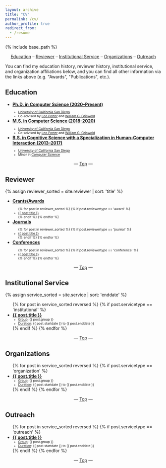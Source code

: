 ```yaml
---
layout: archive
title: "CV"
permalink: /cv/
author_profile: true
redirect_from:
  - /resume
---
```

{% include base_path %}

<center><a href="#education">Education</a> – <a href="#reviewer">Reviewer</a> – <a href="#institutional-service">Institutional Service</a> – <a href="#organizations">Organizations</a> – <a href="#outreach">Outreach</a></center>

<!-- <p style="font-size:0.9em">You can download a PDF of my CV <a href="TODO" target="_blank">here</a>.  -->

You can find my education history, reviewer history, institutional service, and organization affiliations below, and you can find all other information via the links above (e.g. "Awards", "Publications", etc.).</p>

<h2 id="education">Education</h2>
<ul>
  <li><b><u>Ph.D. in Computer Science (2020–Present)</u></b></li>
  <ul style="font-size:0.75em">
    <li><a href="https://ucsd.edu/" target="_blank">University of California San Diego</a></li>
    <li>Co-advised by <a href="https://cseweb.ucsd.edu/~leporter/" target="_blank">Leo Porter</a> and <a href="https://cseweb.ucsd.edu/~wgg/" target="_blank">William G. Griswold</a></li>
  </ul>
  <li><b><u>M.S. in Computer Science (2018-2020)</u></b></li>
  <ul style="font-size:0.75em">
    <li><a href="https://ucsd.edu/" target="_blank">University of California San Diego</a></li>
    <li>Co-advised by <a href="https://cseweb.ucsd.edu/~leporter/" target="_blank">Leo Porter</a> and <a href="https://cseweb.ucsd.edu/~wgg/" target="_blank">William G. Griswold</a></li>
  </ul>
  <li><b><u>B.S. in Cognitive Science with a Specialization in Human-Computer Interaction (2013–2017)</u></b></li>
  <ul style="font-size:0.75em">
    <li><a href="https://ucsd.edu/" target="_blank">University of California San Diego</a></li>
    <li>Minor in <a href="https://cse.ucsd.edu/undergraduate/minor-computer-science" target="_blank">Computer Science</a></li>
  </ul>
</ul>

<center>— <a href="#top">Top</a> —</center>

<h2 id="reviewer">Reviewer</h2>
{% assign reviewer_sorted = site.reviewer | sort: 'title' %}
<ul>
  <li><b><u>Grants/Awards</u></b></li>
  <ul style="font-size:0.75em">{% for post in reviewer_sorted %}
    {% if post.reviewertype == 'award' %}
      <li><a href="{{ post.venueurl }}" target="_blank">{{ post.title }}</a></li>
    {% endif %}
  {% endfor %}</ul>
  <li><b><u>Journals</u></b></li>
  <ul style="font-size:0.75em">{% for post in reviewer_sorted %}
    {% if post.reviewertype == 'journal' %}
      <li><a href="{{ post.venueurl }}" target="_blank">{{ post.title }}</a></li>
    {% endif %}
  {% endfor %}</ul>
  <li><b><u>Conferences</u></b></li>
  <ul style="font-size:0.75em">{% for post in reviewer_sorted %}
    {% if post.reviewertype == 'conference' %}
      <li><a href="{{ post.venueurl }}" target="_blank">{{ post.title }}</a></li>
    {% endif %}
  {% endfor %}</ul>
</ul>

<center>— <a href="#top">Top</a> —</center>

<h2 id="institutional-service">Institutional Service</h2>
{% assign service_sorted = site.service | sort: 'enddate' %}
<ul>{% for post in service_sorted reversed %}
  {% if post.servicetype == 'institutional' %}
    <li>
      <b><u>{{ post.title }}</u></b>
      <ul style="font-size:0.75em">
        <li><u>Group</u>: {{ post.group }}</li>
        <li><u>Duration</u>: {{ post.startdate }} to {{ post.enddate }}</li>
      </ul>
    </li>
  {% endif %}
{% endfor %}</ul>

<center>— <a href="#top">Top</a> —</center>

<h2 id="organizations">Organizations</h2>
<ul>{% for post in service_sorted reversed %}
  {% if post.servicetype == 'organization' %}
    <li>
      <b><u>{{ post.title }}</u></b>
      <ul style="font-size:0.75em">
        <li><u>Group</u>: {{ post.group }}</li>
        <li><u>Duration</u>: {{ post.startdate }} to {{ post.enddate }}</li>
      </ul>
    </li>
  {% endif %}
{% endfor %}</ul>

<center>— <a href="#top">Top</a> —</center>

<h2 id="outreach">Outreach</h2>
<ul>{% for post in service_sorted reversed %}
  {% if post.servicetype == 'outreach' %}
    <li>
      <b><u>{{ post.title }}</u></b>
      <ul style="font-size:0.75em">
        <li><u>Group</u>: {{ post.group }}</li>
        <li><u>Duration</u>: {{ post.startdate }} to {{ post.enddate }}</li>
      </ul>
    </li>
  {% endif %}
{% endfor %}</ul>

<center>— <a href="#top">Top</a> —</center>
